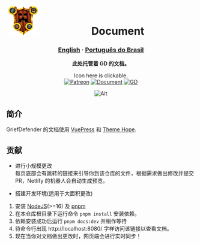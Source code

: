 <!--suppress HtmlDeprecatedAttribute -->
<div align="center">
<img alt="GriefDefender" src="./docs/.vuepress/public/logo.png?raw=true" width="80" align=left hspace="5" vspace="5"/>
<br>
<h1>Document</h1>
<h3 align="center">
  <a href="../README.md">English</a>
  <span> · </span>
  <a href="./README-br.md">Português do Brasil</a>
</h3>

**此处托管着 GD 的文档。**

<!-- Shields -->
[Patreon]:https://img.shields.io/badge/-支持作者-F96854.svg?logo=patreon&style=for-the-badge&logoColor=white
[Document]:https://img.shields.io/badge/-网页文档-blue.svg?logo=Wikipedia&style=for-the-badge&logoColor=black
[GD]:https://img.shields.io/badge/-源码-blue.svg?logo=github&style=for-the-badge&logoColor=black

Icon here is clickable.
<br>[![Patreon]](https://www.patreon.com/bloodmc)
[![Document]](https://docs.griefdefender.com/zh)
[![GD]](https://github.com/bloodmc/griefdefender)

![Alt](https://repobeats.axiom.co/api/embed/c343fd07571f6727449099cd3e9374f715a11fcd.svg "Repobeats analytics image")
</div>

## 简介

GriefDefender 的文档使用 [VuePress](https://v2.vuepress.vuejs.org/) 和 [Theme Hope](https://vuepress-theme-hope.github.io/).

## 贡献
- 进行小规模更改
<br>每页底部会有跳转的链接来引导你到该仓库的文件，根据需求做出修改并提交 PR，Netlify 的机器人会自动生成预览。

- 搭建开发环境(适用于大面积更改)
1. 安装 [NodeJS](https://nodejs.org/)(>=16) 及 [pnpm](https://pnpm.io/installation)
2. 在本仓库根目录下运行命令 `pnpm install` 安装依赖。
3. 依赖安装成功后运行 `pnpm docs:dev` 并稍作等待
4. 待命令行出现 http://localhost:8080/ 字样访问该链接以查看文档。
5. 现在当你对文档做出更改时，网页端会进行实时同步！